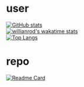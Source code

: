 # user
[![GitHub stats](https://github-readme-stats.vercel.app/api?username=tooty-1135&theme=swift)](https://github.com/anuraghazra/github-readme-stats)<br>
[![willianrod's wakatime stats](https://github-readme-stats.vercel.app/api/wakatime?username=tooty_1135)](https://github.com/anuraghazra/github-readme-stats)<br>
[![Top Langs](https://github-readme-stats.vercel.app/api/top-langs/?username=tooty-1135&layout=compact)](https://github.com/anuraghazra/github-readme-stats)
# repo
[![Readme Card](https://github-readme-stats.vercel.app/api/pin/?username=tooty-1135&repo=easy-happyread-ext)](https://github.com/anuraghazra/github-readme-stats)
